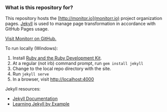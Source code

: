 ### What is this repository for? ###

This repository hosts the [http://monitor.io](monitorr.io)  project organization pages. [Jekyll](https://github.com/mojombo/jekyll) is used to manage page transformation in accordance with GitHub Pages usage.

[Visit Monitorr on GitHub.](https://github.com/monitorrio/monitorr)

To run locally (Windows):

  1. Install [Ruby and the Ruby Development Kit](http://rubyinstaller.org/downloads/).
  1. At a regular (not irb) command prompt, run `gem install jekyll`
  1. Change to the local repo directory with the site.
  1. Run `jekyll serve`
  1. In a browser, visit [http://localhost:4000](http://localhost:4000)

Jekyll resources:
  * [Jekyll Documentation](http://jekyllrb.com/docs/home/)
  * [Learning Jekyll by Example](http://www.andrewmunsell.com/tutorials/jekyll-by-example/)
